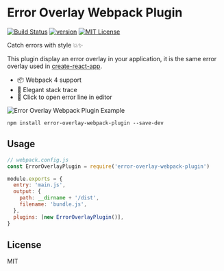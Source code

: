 # Error Overlay Webpack Plugin

[![Build Status][build-badge]][build]
[![version][version-badge]][package]
[![MIT License][license-badge]][license]

Catch errors with style 💥✨

This plugin display an error overlay in your application, it is the same error overlay used in [create-react-app](https://github.com/facebook/create-react-app).

* 📦 Webpack 4 support
* 🥞 Elegant stack trace
* 📝 Click to open error line in editor

<img src="https://raw.githubusercontent.com/smooth-code/error-overlay-webpack-plugin/master/docs/example.png" alt="Error Overlay Webpack Plugin Example">

```
npm install error-overlay-webpack-plugin --save-dev
```

## Usage

```js
// webpack.config.js
const ErrorOverlayPlugin = require('error-overlay-webpack-plugin')

module.exports = {
  entry: 'main.js',
  output: {
    path: __dirname + '/dist',
    filename: 'bundle.js',
  },
  plugins: [new ErrorOverlayPlugin()],
}
```

## License

MIT

[build-badge]: https://img.shields.io/travis/smooth-code/error-overlay-webpack-plugin.svg?style=flat-square
[build]: https://travis-ci.org/smooth-code/error-overlay-webpack-plugin
[version-badge]: https://img.shields.io/npm/v/error-overlay-webpack-plugin.svg?style=flat-square
[package]: https://www.npmjs.com/package/error-overlay-webpack-plugin
[license-badge]: https://img.shields.io/npm/l/error-overlay-webpack-plugin.svg?style=flat-square
[license]: https://github.com/smooth-code/error-overlay-webpack-plugin/blob/master/LICENSE
